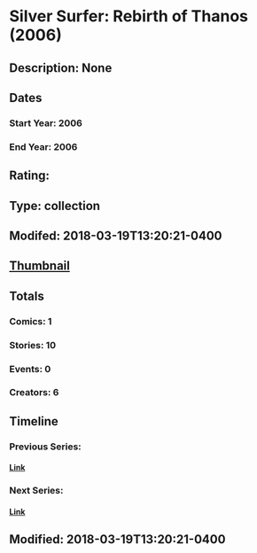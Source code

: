 # Silver Surfer: Rebirth of Thanos (2006)
## Description: None
## Dates
### Start Year: 2006
### End Year: 2006
## Rating: 
## Type: collection
## Modifed: 2018-03-19T13:20:21-0400
## [Thumbnail](http://i.annihil.us/u/prod/marvel/i/mg/b/40/image_not_available.jpg)
## Totals
### Comics: 1
### Stories: 10
### Events: 0
### Creators: 6
## Timeline
### Previous Series: 
#### [Link]()
### Next Series: 
#### [Link]()
## Modified: 2018-03-19T13:20:21-0400